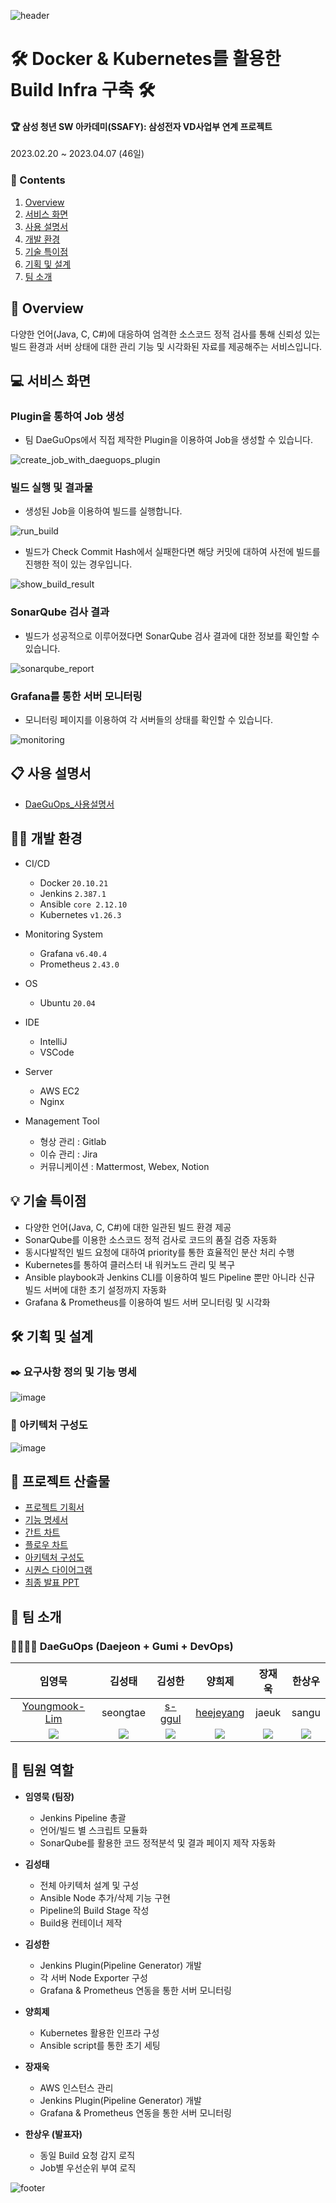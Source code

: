 ![header](https://capsule-render.vercel.app/api?type=waving&color=auto&height=300&section=header&text=DaeGuOps&fontSize=90)

# 🛠️ Docker & Kubernetes를 활용한 Build Infra 구축 🛠️

#### 🏆 삼성 청년 SW 아카데미(SSAFY): 삼성전자 VD사업부 연계 프로젝트

2023.02.20 ~ 2023.04.07 (46일)

### 📜 Contents

1.  [Overview](#-overview)
2.  [서비스 화면](#-서비스-화면)
3.  [사용 설명서](#-사용-설명서)
4.  [개발 환경](#-개발-환경)
5.  [기술 특이점](#-기술-특이점)
6.  [기획 및 설계](#-기획-및-설계)
7.  [팀 소개](#-팀-소개)

## 👀 Overview

다양한 언어(Java, C, C#)에 대응하여 엄격한 소스코드 정적 검사를 통해 신뢰성 있는 빌드 환경과 서버 상태에 대한 관리 기능 및 시각화된 자료를 제공해주는 서비스입니다.

## 💻 서비스 화면

### Plugin을 통하여 Job 생성

- 팀 DaeGuOps에서 직접 제작한 Plugin을 이용하여 Job을 생성할 수 있습니다.

![create_job_with_daeguops_plugin](https://user-images.githubusercontent.com/89143804/230897377-1f227331-89f8-4f6d-8940-b6ca514acea0.gif)

### 빌드 실행 및 결과물

- 생성된 Job을 이용하여 빌드를 실행합니다.

![run_build](https://user-images.githubusercontent.com/89143804/230899118-692b84bd-70a1-4dfd-9a05-f9e7a429cde4.gif)

- 빌드가 Check Commit Hash에서 실패한다면 해당 커밋에 대하여 사전에 빌드를 진행한 적이 있는 경우입니다.

![show_build_result](https://user-images.githubusercontent.com/89143804/230899266-344e0626-3b67-47ae-adbb-2bf65f37de89.gif)

### SonarQube 검사 결과

- 빌드가 성공적으로 이루어졌다면 SonarQube 검사 결과에 대한 정보를 확인할 수 있습니다.

![sonarqube_report](https://user-images.githubusercontent.com/89143804/230900531-bb46fb1f-0458-409c-bf0a-ef27bfda25e1.gif)

### Grafana를 통한 서버 모니터링

- 모니터링 페이지를 이용하여 각 서버들의 상태를 확인할 수 있습니다.

![monitoring](https://user-images.githubusercontent.com/89143804/230900549-18055f3f-992b-4af8-a249-02d6b9010c74.gif)

## 📋 사용 설명서

- [DaeGuOps\_사용설명서](https://lab.ssafy.com/s08-s-project/S08P21S003/-/blob/master/exec/porting_manual.md)

## 👨‍💻 개발 환경

- CI/CD

  - Docker `20.10.21`
  - Jenkins `2.387.1`
  - Ansible `core 2.12.10`
  - Kubernetes `v1.26.3`

- Monitoring System

  - Grafana `v6.40.4`
  - Prometheus `2.43.0`

- OS

  - Ubuntu `20.04`

- IDE

  - IntelliJ
  - VSCode

- Server

  - AWS EC2
  - Nginx

- Management Tool

  - 형상 관리 : Gitlab
  - 이슈 관리 : Jira
  - 커뮤니케이션 : Mattermost, Webex, Notion

## 💡 기술 특이점

- 다양한 언어(Java, C, C#)에 대한 일관된 빌드 환경 제공
- SonarQube를 이용한 소스코드 정적 검사로 코드의 품질 검증 자동화
- 동시다발적인 빌드 요청에 대하여 priority를 통한 효율적인 분산 처리 수행
- Kubernetes를 통하여 클러스터 내 워커노드 관리 및 복구
- Ansible playbook과 Jenkins CLI를 이용하여 빌드 Pipeline 뿐만 아니라 신규 빌드 서버에 대한 초기 설정까지 자동화
- Grafana & Prometheus를 이용하여 빌드 서버 모니터링 및 시각화

## 🛠️ 기획 및 설계

### ✒️ 요구사항 정의 및 기능 명세

![image](https://user-images.githubusercontent.com/89143804/229289934-10fa6994-7100-4479-8fca-59b6f1cd235b.png)

### 🎨 아키텍처 구성도

![image](https://user-images.githubusercontent.com/89143804/230901052-8015d417-52c7-428d-8c4c-b34aed37ed2b.png)

## 📂 프로젝트 산출물

- [프로젝트 기획서](https://lab.ssafy.com/s08-s-project/S08P21S003/-/blob/master/docs/daeguops_proposal.md)
- [기능 명세서](https://lab.ssafy.com/s08-s-project/S08P21S003/-/blob/master/docs/daeguops_function_specification.md)
- [간트 차트](https://lab.ssafy.com/s08-s-project/S08P21S003/-/blob/master/docs/daeguops_gantt_chart.md)
- [플로우 차트](https://lab.ssafy.com/s08-s-project/S08P21S003/-/blob/master/docs/daeguops_flow_chart.md)
- [아키텍처 구성도](https://lab.ssafy.com/s08-s-project/S08P21S003/-/blob/master/docs/daeguops_architecture_diagram.md)
- [시퀀스 다이어그램](https://lab.ssafy.com/s08-s-project/S08P21S003/-/blob/master/docs/daeguops_sequence_diagram.md)
- [최종 발표 PPT](https://lab.ssafy.com/s08-s-project/S08P21S003/-/blob/master/docs/daeguops_final.pdf)

## 🦹‍ 팀 소개

### 👨‍👩‍👦‍👦 DaeGuOps (Daejeon + Gumi + DevOps)

|                          임영묵                           |                       김성태                       |                          김성한                           |                          양희제                           |                       장재욱                       |                       한상우                       |
| :-------------------------------------------------------: | :------------------------------------------------: | :-------------------------------------------------------: | :-------------------------------------------------------: | :------------------------------------------------: | :------------------------------------------------: |
|     [Youngmook-Lim](https://github.com/Youngmook-Lim)     |                      seongtae                      |            [s-ggul](https://github.com/s-ggul)            |         [heejeyang](https://github.com/HeeJeYang)         |                       jaeuk                        |                       sangu                        |
| ![](https://avatars.githubusercontent.com/u/94703258?v=4) | ![](https://avatars.githubusercontent.com/u/0?v=4) | ![](https://avatars.githubusercontent.com/u/80890062?v=4) | ![](https://avatars.githubusercontent.com/u/89143804?v=4) | ![](https://avatars.githubusercontent.com/u/0?v=4) | ![](https://avatars.githubusercontent.com/u/0?v=4) |

## 📐 팀원 역할

- **임영묵 (팀장)**

  - Jenkins Pipeline 총괄
  - 언어/빌드 별 스크립트 모듈화
  - SonarQube를 활용한 코드 정적분석 및 결과 페이지 제작 자동화

- **김성태**

  - 전체 아키텍처 설계 및 구성
  - Ansible Node 추가/삭제 기능 구현
  - Pipeline의 Build Stage 작성
  - Build용 컨테이너 제작

- **김성한**

  - Jenkins Plugin(Pipeline Generator) 개발
  - 각 서버 Node Exporter 구성
  - Grafana & Prometheus 연동을 통한 서버 모니터링

- **양희제**

  - Kubernetes 활용한 인프라 구성
  - Ansible script를 통한 초기 세팅

- **장재욱**

  - AWS 인스턴스 관리
  - Jenkins Plugin(Pipeline Generator) 개발
  - Grafana & Prometheus 연동을 통한 서버 모니터링

- **한상우 (발표자)**
  - 동일 Build 요청 감지 로직
  - Job별 우선순위 부여 로직

![footer](https://capsule-render.vercel.app/api?type=waving&color=auto&height=300&section=footer&text=Thank you&fontSize=90)
